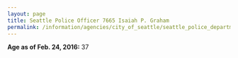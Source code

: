 ```yaml
---
layout: page
title: Seattle Police Officer 7665 Isaiah P. Graham
permalink: /information/agencies/city_of_seattle/seattle_police_department/copbook/7665/
---
```


**Age as of Feb. 24, 2016:** 37
